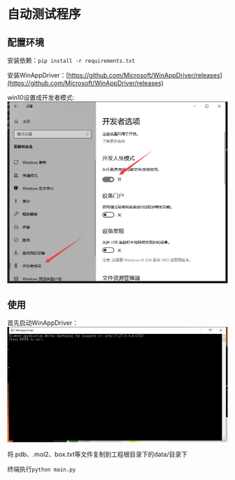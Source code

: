 # 自动测试程序

## 配置环境

安装依赖：```pip install -r requirements.txt```

安装WinAppDriver：[https://github.com/Microsoft/WinAppDriver/releases](https://github.com/Microsoft/WinAppDriver/releases)

win10设置成开发者模式:![](imgs/win10settings.png)

## 使用

首先启动WinAppDriver：![](imgs\WinAppDriver.png)

将.pdb、.mol2、box.txt等文件复制到工程根目录下的data/目录下

终端执行```python main.py```